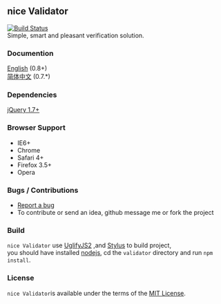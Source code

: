 ## nice Validator
[![Build Status](https://travis-ci.org/niceue/validator.png)](https://travis-ci.org/niceue/validator)  
Simple, smart and pleasant verification solution.

### Documention
[English](https://github.com/niceue/validator/wiki/Getting-Started) (0.8+)  
[简体中文](http://niceue.com/validator/) (0.7.*)  

### Dependencies
[jQuery 1.7+](http://jquery.com)

### Browser Support
  * IE6+
  * Chrome
  * Safari 4+
  * Firefox 3.5+
  * Opera

### Bugs / Contributions
- [Report a bug](https://github.com/niceue/validator/issues)
- To contribute or send an idea, github message me or fork the project

### Build
`nice Validator` use [UglifyJS2](https://github.com/mishoo/UglifyJS) ,and [Stylus](http://learnboost.github.io/stylus/) to build project,<br>
you should have installed [nodejs](nodejs.org), cd the `validator` directory and run `npm install`.

### License
`nice Validator`is available under the terms of the [MIT License](https://github.com/niceue/validator/blob/master/LICENSE.txt).
